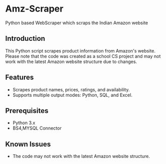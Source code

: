 # Amz-Scraper
Python based WebScraper which scraps the Indian Amazon website

## Introduction
This Python script scrapes product information from Amazon's website. Please note that the code was created as a school CS project and may not work with the latest Amazon website structure due to changes.

## Features
- Scrapes product names, prices, ratings, and availability.
- Supports multiple output modes: Python, SQL, and Excel.

## Prerequisites
- Python 3.x
- BS4,MYSQL Connector
## Known Issues
- The code may not work with the latest Amazon website structure.

